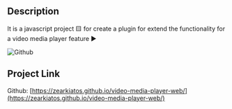 ## Description
It is a javascript project 🟨 for create a plugin for extend the functionality for a video media player feature ▶️

![Github](https://github.com/zearkiatos/legacy-youtube-web/actions/workflows/action.yml/badge.svg)

## Project Link

Github: [https://zearkiatos.github.io/video-media-player-web/](https://zearkiatos.github.io/video-media-player-web/)